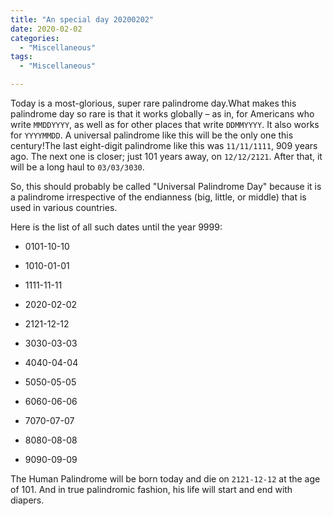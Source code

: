 ```yaml
---
title: "An special day 20200202"
date: 2020-02-02
categories:
  - "Miscellaneous"
tags:
  - "Miscellaneous"

---
```


Today is a most-glorious, super rare palindrome day.What makes this palindrome day so rare is that it works globally – as in, for Americans who write `MMDDYYYY`, as well as for other places that write `DDMMYYYY`. It also works for `YYYYMMDD`. A universal palindrome like this will be the only one this century!The last eight-digit palindrome like this was `11/11/1111`, 909 years ago. The next one is closer; just 101 years away, on `12/12/2121`. After that, it will be a long haul to `03/03/3030`.

<!--more-->
So, this should probably be called "Universal Palindrome Day" because it is a palindrome irrespective of the endianness (big, little, or middle) that is used in various countries.

Here is the list of all such dates until the year 9999:

 - 0101-10-10

 - 1010-01-01
 
 - 1111-11-11
 
 - 2020-02-02
 
 - 2121-12-12
 
 - 3030-03-03
 
 - 4040-04-04
 
 - 5050-05-05
 
 - 6060-06-06
 
 - 7070-07-07
 
 - 8080-08-08
 
 - 9090-09-09

The Human Palindrome will be born today and die on `2121-12-12` at the age of 101. And in true palindromic fashion, his life will start and end with diapers.
